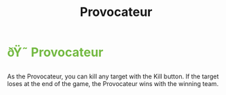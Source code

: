 ﻿---
lang: en-US
title: Provocateur
prev: Pixie
next: Pursuer
---

# <font color=#74ba43>ðŸ˜ <b>Provocateur</b></font> <Badge text="Benign" type="tip" vertical="middle"/>
 
As the Provocateur, you can kill any target with the Kill button. If the target loses at the end of the game, the Provocateur wins with the winning team.<br>
